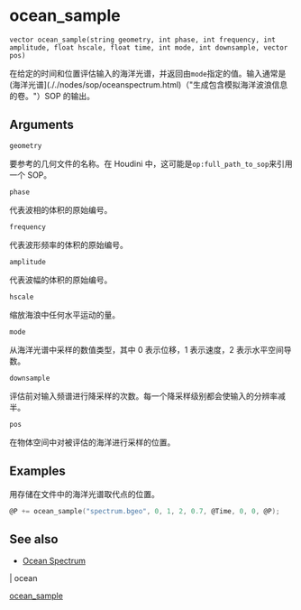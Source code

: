 # ocean_sample

`vector ocean_sample(string geometry, int phase, int frequency, int amplitude, float hscale, float time, int mode, int downsample, vector pos)`

在给定的时间和位置评估输入的海洋光谱，并返回由`mode`指定的值。输入通常是(海洋光谱](././nodes/sop/oceanspectrum.html)（"生成包含模拟海洋波浪信息的卷。"）SOP 的输出。

## Arguments

`geometry`

要参考的几何文件的名称。在 Houdini 中，这可能是`op:full_path_to_sop`来引用一个 SOP。

`phase`

代表波相的体积的原始编号。

`frequency`

代表波形频率的体积的原始编号。

`amplitude`

代表波幅的体积的原始编号。

`hscale`

缩放海浪中任何水平运动的量。

`mode`

从海洋光谱中采样的数值类型，其中 0 表示位移，1 表示速度，2 表示水平空间导数。

`downsample`

评估前对输入频谱进行降采样的次数。每一个降采样级别都会使输入的分辨率减半。

`pos`

在物体空间中对被评估的海洋进行采样的位置。

## Examples



用存储在文件中的海洋光谱取代点的位置。

```c
@P += ocean_sample("spectrum.bgeo", 0, 1, 2, 0.7, @Time, 0, 0, @P);

```

## See also

- [Ocean Spectrum](../../nodes/sop/oceanspectrum.html)

|
ocean

[ocean_sample](ocean_sample.html)
